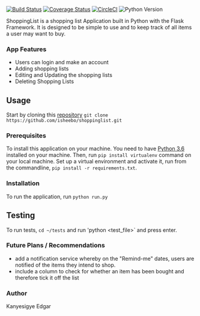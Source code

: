 [![Build Status](https://travis-ci.org/isheebo/ShoppingList.svg?branch=master)](https://travis-ci.org/isheebo/ShoppingList)
[![Coverage Status](https://coveralls.io/repos/github/isheebo/ShoppingList/badge.svg?branch=master)](https://coveralls.io/github/isheebo/ShoppingList?branch=master)
[![CircleCI](https://circleci.com/gh/isheebo/ShoppingList.svg?style=svg)](https://circleci.com/gh/isheebo/ShoppingList)
![Python Version](https://img.shields.io/badge/Python-3.6-blue.svg)


ShoppingList is a shopping list Application built in Python with the Flask Framework. It is designed to be simple to use and to keep track of all items a user may want to buy.
### App Features
* Users can login and make an account
* Adding shopping lists
* Editing and Updating the shopping lists
* Deleting Shopping Lists

## Usage
Start by cloning this [repository](https://github.com/isheebo/ShoppingList.git)
`git clone https://github.com/isheebo/shoppinglist.git`
### Prerequisites
To install this application on your machine. You need to have [Python 3.6](www.python.org) installed on your machine. Then, run
`pip install virtualenv` command on your local machine.
Set up a virtual environment and activate it, run from the commandline, `pip install -r requirements.txt`.

### Installation
To run the application, run `python run.py`

## Testing
To run tests, `cd ~/tests` and run 'python  <test_file>` and press enter.
### Future Plans / Recommendations
* add a notification service whereby on the "Remind-me" dates, users are notified of the items they intend to shop.
* include a column to check for whether an item has been bought and therefore tick it off the list

### Author
Kanyesigye Edgar
